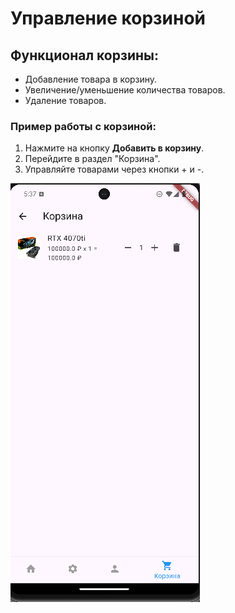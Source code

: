 # Управление корзиной

## Функционал корзины:
- Добавление товара в корзину.
- Увеличение/уменьшение количества товаров.
- Удаление товаров.

### Пример работы с корзиной:
1. Нажмите на кнопку **Добавить в корзину**.
2. Перейдите в раздел "Корзина".
3. Управляйте товарами через кнопки + и -.

![Пример корзины](../assets/screenshots/Cart.png)


